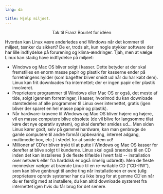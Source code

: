 ```yaml
---
lang: da

title: Hjælp miljøet.
---
```


<p align="center">Tak til Franz Bourlet for idéen

Hvordan kan Linux være anderledes end Windows når det kommer til miljøet, tænker du sikkert? De er, trods alt, kun nogle stykker software der har lille indflydelse på forurening og klima-ændringer. Tjah, men at vælge Linux kan stadig have indflydelse på miljøet:

<ul>

<li>Windows og Mac OS bliver solgt i kasser. Dette betyder at der skal fremstilles en enorm masse papir og plastik før kasserne ender på forretningens hylder (som bagefter bliver smidt ud når du har købt dem). Linux kan frit downloades fra internettet; der er ingen papir eller plastik involveret.</li>

<li>Proprietære programmer til Windows eller Mac OS er også, det meste af tide, solgt igennem forretninger, i kasser, hvorimod du kan downloade størstedelen af alle programmer til Linux over internettet, gratis (igen bliver der sparet en hel masse papir og plastik).</li>

<li>Når hardware-kravene til Windows og Mac OS bliver højere og højere, vil en masse computere blive obsolete (de vil blive for langsomme tilat køre det nye operativ system), og skal derefter smides ud... Men siden Linux kører godt, selv på gammel hardware, kan man genbruge de gamle computere til andre formål (opbevaring, internet adgang, multimedie box, etc.) i stedet for at smide dem ud!</li>

<li>Millioner af CD'er bliver trykt til at putte i Windows og Mac OS kasser for derefter at blive solgt til kunderne. Linux skal også brændes til en CD inden det kan installeres (i de fleste tilfælde i hvert fald -- installation over netværk eller fra harddisk er også rimelig udbredt). Men de fleste mennesker vælger at brænde Linuc til en re-writable CD ("CD-RW"), som kan blive genbrugt til andre ting når installationen er ovre (ulig proprietære oprativ systemer har du ikke brug for at gemme CD'en når du er færdig med at installere, du kan altid downloade systemet fra internettet igen hvis du får brug for det senere. </li>

</ul>




